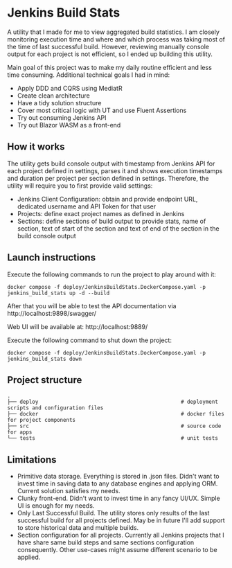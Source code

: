 ﻿# Jenkins Build Stats
A utility that I made for me to view aggregated build statistics. I am closely monitoring execution time and where and which process was taking most of the time of last successful build. However, reviewing manually console output for each project is not efficient, so I ended up building this utility.

Main goal of this project was to make my daily routine efficient and less time consuming. Additional technical goals I had in mind:
- Apply DDD and CQRS using MediatR
- Create clean architecture
- Have a tidy solution structure
- Cover most critical logic with UT and use Fluent Assertions
- Try out consuming Jenkins API
- Try out Blazor WASM as a front-end

## How it works
The utility gets build console output with timestamp from Jenkins API for each project defined in settings, parses it and shows execution timestamps and duration per project per section defined in settings. Therefore, the utility will require you to first provide valid settings:
- Jenkins Client Configuration: obtain and provide endpoint URL, dedicated username and API Token for that user
- Projects: define exact project names as defined in Jenkins
- Sections: define sections of build output to provide stats, name of section, text of start of the section and text of end of the section in the build console output


## Launch instructions
Execute the following commands to run the project to play around with it:

```
docker compose -f deploy/JenkinsBuildStats.DockerCompose.yaml -p jenkins_build_stats up -d --build
```

After that you will be able to test the API documentation via http://localhost:9898/swagger/

Web UI will be available at: http://localhost:9889/

Execute the following command to shut down the project:

```
docker compose -f deploy/JenkinsBuildStats.DockerCompose.yaml -p jenkins_build_stats down
```

## Project structure
    .
    ├── deploy                                              # deployment scripts and configuration files
    ├── docker                                              # docker files for project components
    ├── src                                                 # source code for apps
    └── tests                                               # unit tests       
    

## Limitations
- Primitive data storage. Everything is stored in .json files.  Didn't want to invest time in saving data to any database engines and applying ORM. Current solution satisfies my needs.
- Clunky front-end. Didn't want to invest time in any fancy UI/UX. Simple UI is enough for my needs.
- Only Last Successful Build. The utility stores only results of the last successful build for all projects defined. May be in future I'll add support to store historical data and multiple builds.
- Section configuration for all projects. Currently all Jenkins projects that I have share same build steps and same sections configuration consequently. Other use-cases might assume different scenario to be applied.